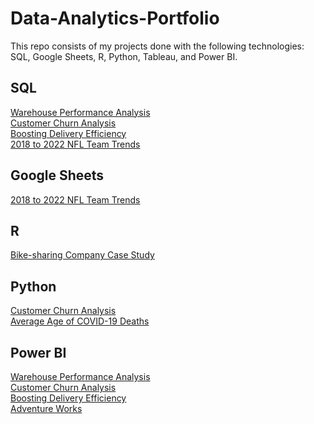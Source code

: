 # Data-Analytics-Portfolio
This repo consists of my projects done with the following technologies: SQL, Google Sheets, R, Python, Tableau, and Power BI.

## SQL
[Warehouse Performance Analysis]()  
[Customer Churn Analysis](https://github.com/ShaunJPartridge/Data-Analytics-Portfolio/tree/main/Python/Customer-Churn-Prediction-Project)  
[Boosting Delivery Efficiency]()  
[2018 to 2022 NFL Team Trends](https://github.com/ShaunJPartridge/Data-Analytics-Portfolio/tree/main/SQL/NFL-2018-to-2022-team-trends)

## Google Sheets
[2018 to 2022 NFL Team Trends](https://github.com/ShaunJPartridge/Data-Analytics-Portfolio/tree/main/SQL/NFL-2018-to-2022-team-trends)

## R
[Bike-sharing Company Case Study](https://github.com/ShaunJPartridge/Data-Analytics-Portfolio/tree/main/R/Bike-sharing%20Company%20Case%20Study)

## Python
[Customer Churn Analysis](https://github.com/ShaunJPartridge/Data-Analytics-Portfolio/tree/main/Python/Customer-Churn-Prediction-Project)  
[Average Age of COVID-19 Deaths](https://github.com/ShaunJPartridge/Data-Analytics-Portfolio/tree/main/Python/Avg-Covid-Death-Project)

## Power BI
[Warehouse Performance Analysis]()  
[Customer Churn Analysis](https://github.com/ShaunJPartridge/Data-Analytics-Portfolio/tree/main/Python/Customer-Churn-Prediction-Project)  
[Boosting Delivery Efficiency]()  
[Adventure Works](https://github.com/ShaunJPartridge/Data-Analytics-Portfolio/tree/main/Power%20BI/AdventureWorks)
